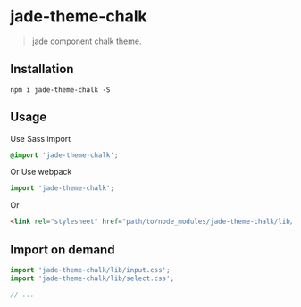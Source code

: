 # jade-theme-chalk
> jade component chalk theme.


## Installation
```shell
npm i jade-theme-chalk -S
```

## Usage

Use Sass import
```css
@import 'jade-theme-chalk';
```

Or Use webpack
```javascript
import 'jade-theme-chalk';
```

Or
```html
<link rel="stylesheet" href="path/to/node_modules/jade-theme-chalk/lib/index.css">
```

##  Import on demand
```javascript
import 'jade-theme-chalk/lib/input.css';
import 'jade-theme-chalk/lib/select.css';

// ...
```
